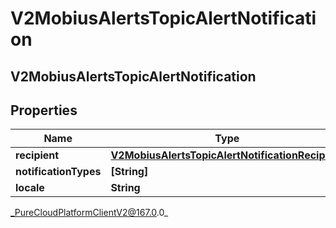 # V2MobiusAlertsTopicAlertNotification

## V2MobiusAlertsTopicAlertNotification

## Properties

|Name | Type | Description | Notes|
|------------ | ------------- | ------------- | -------------|
| **recipient** | [**V2MobiusAlertsTopicAlertNotificationRecipient**](V2MobiusAlertsTopicAlertNotificationRecipient) |  | [optional] |
| **notificationTypes** | **[String]** |  | [optional] |
| **locale** | **String** |  | [optional] |



_PureCloudPlatformClientV2@167.0.0_
